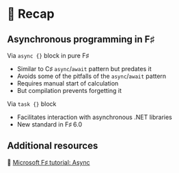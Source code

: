 # 📜 Recap

## Asynchronous programming in F♯

Via `async {}` block in pure F♯

* Similar to C♯ `async`/`await` pattern but predates it
* Avoids some of the pitfalls of the `async`/`await` pattern
* Requires manual start of calculation
* But compilation prevents forgetting it

Via `task {}` block

* Facilitates interaction with asynchronous .NET libraries
* New standard in F♯ 6.0

## Additional resources

🔗 [Microsoft F♯ tutorial: Async](https://docs.microsoft.com/en-us/dotnet/fsharp/tutorials/async)
